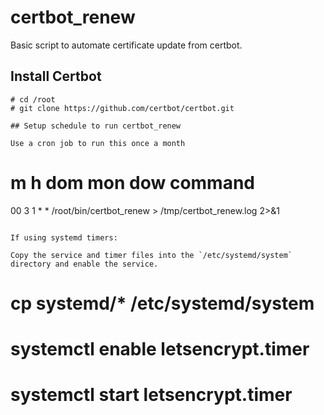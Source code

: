 # certbot_renew
Basic script to automate certificate update from certbot.

## Install Certbot
```
# cd /root
# git clone https://github.com/certbot/certbot.git

## Setup schedule to run certbot_renew

Use a cron job to run this once a month
```
# m h  dom mon dow   command                                                                                        
00 3 1 * * /root/bin/certbot_renew > /tmp/certbot_renew.log 2>&1 
```

If using systemd timers:

Copy the service and timer files into the `/etc/systemd/system` directory and enable the service.
```
# cp systemd/* /etc/systemd/system

# systemctl enable letsencrypt.timer
# systemctl start letsencrypt.timer

```
